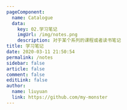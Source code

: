 ```yaml
---
pageComponent:
  name: Catalogue
  data:
    key: 02.学习笔记
    imgUrl: /img/notes.png
    description: 对于某个系列的课程或者读书笔记
title: 学习笔记
date: 2020-03-11 21:50:54
permalink: /notes
sidebar: false
article: false
comment: false
editLink: false
author:
  name: liuyuan
  link: https://github.com/my-monster
---
```

